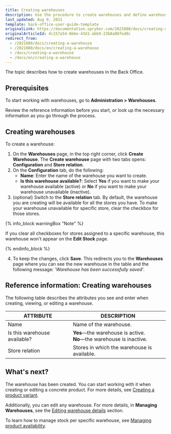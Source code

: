 ```yaml
---
title: Creating warehouses
description: Use the procedure to create warehouses and define warehouses per specific stores in the Back Office.
last_updated: Aug 9, 2021
template: back-office-user-guide-template
originalLink: https://documentation.spryker.com/2021080/docs/creating-a-warehouse
originalArticleId: 4c157a54-6b6e-43d1-abb9-23b8a88fed8c
redirect_from:
  - /2021080/docs/creating-a-warehouse
  - /2021080/docs/en/creating-a-warehouse
  - /docs/creating-a-warehouse
  - /docs/en/creating-a-warehouse
---
```


The topic describes how to create warehouses in the Back Office.

## Prerequisites

To start working with warehouses, go to **Administration&nbsp;<span aria-label="and then">></span> Warehouses**.

Review the reference information before you start, or look up the necessary information as you go through the process.

## Creating warehouses

To create a warehouse:

1. On the **Warehouses** page, in the top right corner, click **Create Warehouse**.
The **Create warehouse** page with two tabs opens: **Configuration** and **Store relation**.
2. On the **Configuration** tab, do the following:
    * **Name**: Enter the name of the warehouse you want to create.
    * **Is this warehouse available?**: Select **Yes** if you want to make your warehouse available (active) or **No** if you want to make your warehouse unavailable (inactive).
3. (optional) Switch to the **Store relation** tab. By default, the warehouse you are creating will be available for all the stores you have.
To make your warehouse unavailable for specific store, clear the checkbox for those stores.

{% info_block warningBox "Note" %}

If you clear all checkboxes for stores assigned to a specific warehouse, this warehouse won't appear on the **Edit Stock** page.

{% endinfo_block %}

4. To keep the changes, click **Save**. This redirects you to the **Warehouses** page where you can see the new warehouse in the table and the following message: '*Warehouse has been successfully saved*'.

## Reference information: Creating warehouses

The following table describes the attributes you see and enter when creating, viewing, or editing a warehouse.

| ATTRIBUTE | DESCRIPTION |
| --- | --- |
| Name | Name of the warehouse. |
| Is this warehouse available? | **Yes**—the warehouse is active.<br>**No**—the warehouse is inactive. |
| Store relation | Stores in which the warehouse is available. |

## What's next?

The warehouse has been created. You can start working with it when creating or editing a concrete product. For more details, see [Creating a product variant](/docs/scos/user/back-office-user-guides/{{page.version}}/catalog/products/manage-concrete-products/creating-product-variants.html).

Additionally, you can edit any warehouse. For more details, in **Managing Warehouses**, see the [Editing warehouse details](/docs/scos/user/back-office-user-guides/{{page.version}}/administration/warehouses/managing-warehouses.html#editing-warehouse-details) section.

To learn how to manage stock per specific warehouse, see [Managing product availability](/docs/scos/user/back-office-user-guides/{{page.version}}/catalog/availability/managing-products-availability.html).
